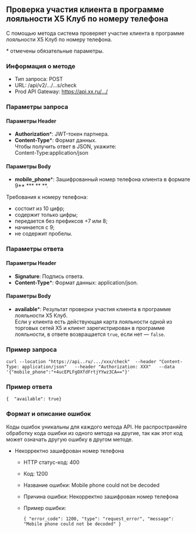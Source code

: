 ## Проверка участия клиента в программе лояльности Х5 Клуб по номеру телефона
 
С помощью метода система проверяет участие клиента в программе лояльности Х5 Клуб по номеру телефона. 

\* отмечены обязательные параметры.
  
### Информация о методе

- Тип запроса: POST
- URL: /api/v2/.../...s/check
- Prod API Gateway: https://api.xx.ru/.../

### Параметры запроса
#### Параметры Header
- **Authorization***: JWT-токен партнера.
- **Content-Type***: Формат данных.  
Чтобы получить ответ в JSON, укажите:  
Content-Type:application/json

#### Параметры Body 
- **mobile_phone***: Зашифрованный номер телефона клиента в формате 9\*\* \*\*\* \*\* \*\*.  

Требования к номеру телефона:
- состоит из 10 цифр;
- содержит только цифры;
- передается без префиксов +7 или 8;
- начинается с 9;
- не содержит пробелы.

### Параметры ответа
#### Параметры Header
- **Signature**: Подпись ответа.
- **Content-Type***: Формат данных: application/json.

#### Параметры Body

- **available***: Результат проверки участия клиента в программе лояльности
X5 Клуб.  
Если у клиента есть действующая карта лояльности одной из торговых сетей X5 и клиент зарегистрирован в программе лояльности, в ответе возвращается `true`, если нет — `false`.  

### Пример запроса

`curl --location "https://api..ru/.../xxx/check" 
--header "Content-Type: application/json"  
--header "Authorization: XXX"  
--data '{"mobile_phone":"+4ucEPLFgOXfdFrtjYYwz3CA=="}'`

### Пример ответа
`{  "available": true}`
### Формат и описание ошибок

Коды ошибок уникальны для каждого метода API. Не распространяйте обработку кода ошибки из одного метода на другие, так как этот код может означать другую ошибку в другом методе.

- Некорректно зашифрован номер телефона
    - HTTP статус-код: 400 
    - Код: 1200 
    - Название ошибки: Mobile phone could not be decoded
    - Причина ошибки: Некорректно зашифрован номер телефона
    - Пример ошибки:  

        `{
  "error_code": 1200,
  "type": "request_error",
  "message": "Mobile phone could not be decoded"
}`
